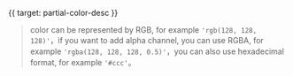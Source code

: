 {{ target: partial-color-desc }}

> color can be represented by RGB, for example `'rgb(128, 128, 128)'`，if you want to add alpha channel, you can use RGBA, for example `'rgba(128, 128, 128, 0.5)'`，you can also use hexadecimal format, for example `'#ccc'`。
